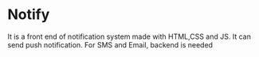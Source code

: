 # Notify
It is a front end of notification system made with HTML,CSS and JS.
It can send push notification. For SMS and Email, backend is needed
